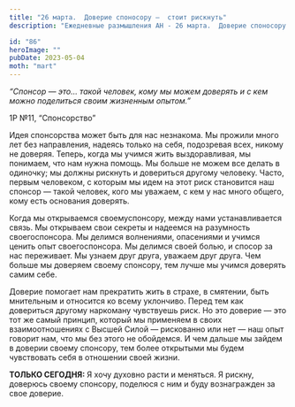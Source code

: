 ```yaml
---
title: "26 марта.  Доверие споносору —  стоит рискнуть"
description: "Ежедневные размышления АН - 26 марта.  Доверие споносору —  стоит рискнуть"

id: "86"
heroImage: ""
pubDate: 2023-05-04
moth: "mart"
---
```


_“Спонсор — это… такой человек, кому мы можем доверять и с кем можно
поделиться своим жизненным опытом.”_

1P №11, “Спонсорство”

Идея спонсорства может быть для нас незнакома. Мы прожили много лет без
направления, надеясь только на себя, подозревая всех, никому не доверяя.
Теперь, когда мы учимся жить выздоравливая, мы понимаем, что нам нужна помощь.
Мы больше не можем все делать в одиночку; мы должны рискнуть и довериться
другому человеку. Часто, первым человеком, с которым мы идем на этот риск
становится наш спонсор — такой человек, кого мы уважаем, с кем у нас много
общего, кому есть основания доверять.

Когда мы открываемся своемуспонсору, между нами устанавливается связь. Мы
открываем свои секреты и надеемся на разумность своегоспонсора. Мы делимся
волнениями, опасениями и учимся ценить опыт своегоспонсора. Мы делимся своей
болью, и спосор за нас переживает. Мы узнаем друг друга, уважаем друг друга.
Чем больше мы доверяем своему спонсору, тем лучше мы учимся доверять самим
себе.

Доверие помогает нам прекратить жить в страхе, в смятении, быть мнительным и
относится ко всему уклончиво. Перед тем как довериться другому наркоману
чувствуешь риск. Но это доверие — это тот же самый принцип, который мы
применяем в своих взаимоотношениях с Высшей Силой — рискованно или нет — наш
опыт говорит нам, что мы без этого не обойдемся. И чем дальше мы зайдем в
доверии своему спонсору, тем более открытыми мы будем чувствовать себя в
отношении своей жизни.

**ТОЛЬКО СЕГОДНЯ:** Я хочу духовно расти и меняться. Я рискну, доверюсь своему
спонсору, поделюся с ним и буду вознагражден за свое доверие.

